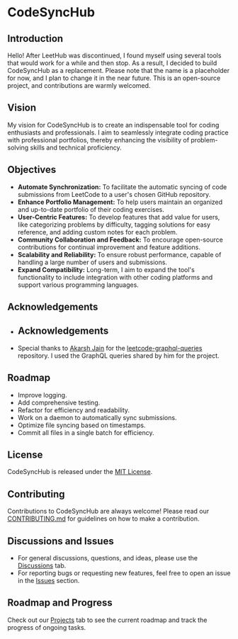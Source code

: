 # CodeSyncHub

## Introduction
Hello! After LeetHub was discontinued, I found myself using several tools that would work for a while and then stop. As a result, I decided to build CodeSyncHub as a replacement. Please note that the name is a placeholder for now, and I plan to change it in the near future. This is an open-source project, and contributions are warmly welcomed.

## Vision
My vision for CodeSyncHub is to create an indispensable tool for coding enthusiasts and professionals. I aim to seamlessly integrate coding practice with professional portfolios, thereby enhancing the visibility of problem-solving skills and technical proficiency.

## Objectives
- **Automate Synchronization:** To facilitate the automatic syncing of code submissions from LeetCode to a user's chosen GitHub repository.
- **Enhance Portfolio Management:** To help users maintain an organized and up-to-date portfolio of their coding exercises.
- **User-Centric Features:** To develop features that add value for users, like categorizing problems by difficulty, tagging solutions for easy reference, and adding custom notes for each problem.
- **Community Collaboration and Feedback:** To encourage open-source contributions for continual improvement and feature additions.
- **Scalability and Reliability:** To ensure robust performance, capable of handling a large number of users and submissions.
- **Expand Compatibility:** Long-term, I aim to expand the tool's functionality to include integration with other coding platforms and support various programming languages.

## Acknowledgements
- ## Acknowledgements
- Special thanks to [Akarsh Jain](https://github.com/akarsh1995) for the [leetcode-graphql-queries](https://github.com/akarsh1995/leetcode-graphql-queries/) repository. I used the GraphQL queries shared by him for the project.


## Roadmap
- Improve logging.
- Add comprehensive testing.
- Refactor for efficiency and readability.
- Work on a daemon to automatically sync submissions.
- Optimize file syncing based on timestamps.
- Commit all files in a single batch for efficiency.

## License
CodeSyncHub is released under the [MIT License](LICENSE).

## Contributing
Contributions to CodeSyncHub are always welcome! Please read our [CONTRIBUTING.md](CONTRIBUTING.md) for guidelines on how to make a contribution.

## Discussions and Issues
- For general discussions, questions, and ideas, please use the [Discussions](link-to-discussions) tab.
- For reporting bugs or requesting new features, feel free to open an issue in the [Issues](link-to-issues) section.

## Roadmap and Progress
Check out our [Projects](link-to-projects) tab to see the current roadmap and track the progress of ongoing tasks.
